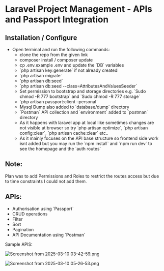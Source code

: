 <h1>Laravel Project Management - APIs and Passport Integration</h1>

<h2>Installation / Configure</h2>
<ul>
    <li>Open terminal and run the following commands:
        <ul>
            <li>clone the repo from the given link</li>
            <li>composer install / composer update</li>
            <li>cp .env.example .env and update the `DB` variables</li>
            <li>`php artisan key:generate` if not already created</li>
            <li>`php artisan migrate`</li>
            <li>`php artisan db:seed`</li>
            <li>`php artisan db:seed --class=AttributesAndValuesSeeder`</li>
            <li>Set permission to bootstrap and storage directories e.g. `Sudo chmod -R 777 bootstrap` and `Sudo chmod -R 777 storage`</li>
            <li>`php artisan passport:client –personal`</li>
            <li>Mysql Dump also added to `database/dump` directory</li>
            <li>`Postman` API collection and `environment` added to `postman` directory</li>
            <li>As it happens with laravel app at local like sometimes changes are not visible at browser so try `php artisan optimize`, `php artisan config:clear`, `php artisan cache:clear` etc..</li>
            <li>As it mainly focuses on the API base structure so frontend side work isnt added but you may run the `npm install` and `npm run dev` to see the homepage and the `auth routes`</li>
        </ul>
    </li>
</ul>

<h2>Note:</h2>
Plan was to add Permissions and Roles to restrict the routes access but due to time constraints I could not add them.

<h2>APIs:</h2>
<ul>
    <li>Authorisation using `Passport`</li> 
    <li>CRUD operations</li>
    <li>Filter</li>
    <li>Sort</li>
    <li>Pagination</li>
    <li>API Documentation using `Postman`</li>
</ul>

Sample APIS:

![Screenshot from 2025-03-10 03-42-59.png](..%2F..%2F..%2F..%2Fhome%2Fismail%2FPictures%2FScreenshots%2FScreenshot%20from%202025-03-10%2003-42-59.png)

![Screenshot from 2025-03-10 05-26-53.png](..%2F..%2F..%2F..%2Fhome%2Fismail%2FPictures%2FScreenshots%2FScreenshot%20from%202025-03-10%2005-26-53.png)
